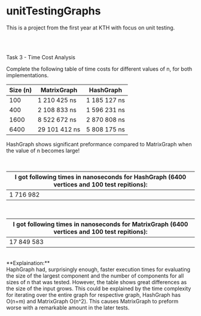 # unitTestingGraphs

This is a project from the first year at KTH with focus on unit testing.

<br>
<br>

Task 3 - Time Cost Analysis

Complete the following table of time costs for different values of n, for both implementations.

| Size (n) | MatrixGraph   | HashGraph    |
| -------- | ------------- | ------------ |
| 100      | 1 210 425 ns  | 1 185 127 ns |
| 400      | 2 108 833 ns  | 1 596 231 ns |
| 1600     | 8 522 672 ns  | 2 870 808 ns |
| 6400     | 29 101 412 ns | 5 808 175 ns |

HashGraph shows significant preformance compared to MatrixGraph when the value of n becomes large!

<br>

| I got following times in nanoseconds for HashGraph (6400 vertices and 100 test repitions): |
| ------------------------------------------------------------------------------------------ |
| 1 716 982                                                                                  |

<br>

| I got following times in nanoseconds for MatrixGraph (6400 vertices and 100 test repitions): |
| -------------------------------------------------------------------------------------------- |
| 17 849 583                                                                                   |

<br>
**Explaination:**
<br>
HaphGraph had, surprisingly enough, faster execution times for evaluating the size of the largest component and the number of components for all sizes of n that was tested. However, the table shows great differences as the size of the input grows. This could be explained by the time complexity for iterating over the entire graph for respective graph, HashGraph has O(n+m) and MatrixGraph O(n^2). This causes MatrixGraph to preform worse with a remarkable amount in the later tests.
